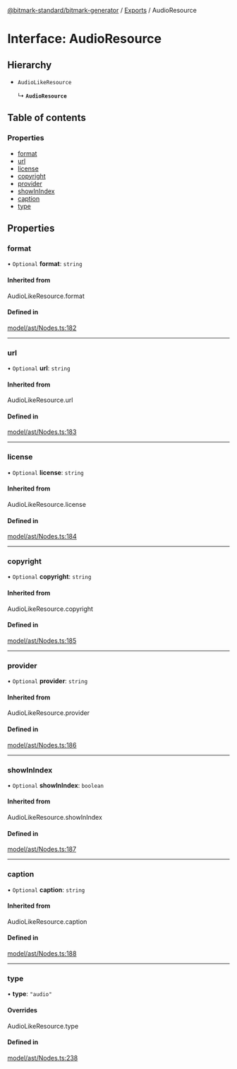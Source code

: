[@bitmark-standard/bitmark-generator](../API.md) / [Exports](../modules.md) / AudioResource

# Interface: AudioResource

## Hierarchy

- `AudioLikeResource`

  ↳ **`AudioResource`**

## Table of contents

### Properties

- [format](AudioResource.md#format)
- [url](AudioResource.md#url)
- [license](AudioResource.md#license)
- [copyright](AudioResource.md#copyright)
- [provider](AudioResource.md#provider)
- [showInIndex](AudioResource.md#showInIndex)
- [caption](AudioResource.md#caption)
- [type](AudioResource.md#type)

## Properties

### format

• `Optional` **format**: `string`

#### Inherited from

AudioLikeResource.format

#### Defined in

[model/ast/Nodes.ts:182](https://github.com/getMoreBrain/bitmark-generator/blob/416295c/src/model/ast/Nodes.ts#L182)

___

### url

• `Optional` **url**: `string`

#### Inherited from

AudioLikeResource.url

#### Defined in

[model/ast/Nodes.ts:183](https://github.com/getMoreBrain/bitmark-generator/blob/416295c/src/model/ast/Nodes.ts#L183)

___

### license

• `Optional` **license**: `string`

#### Inherited from

AudioLikeResource.license

#### Defined in

[model/ast/Nodes.ts:184](https://github.com/getMoreBrain/bitmark-generator/blob/416295c/src/model/ast/Nodes.ts#L184)

___

### copyright

• `Optional` **copyright**: `string`

#### Inherited from

AudioLikeResource.copyright

#### Defined in

[model/ast/Nodes.ts:185](https://github.com/getMoreBrain/bitmark-generator/blob/416295c/src/model/ast/Nodes.ts#L185)

___

### provider

• `Optional` **provider**: `string`

#### Inherited from

AudioLikeResource.provider

#### Defined in

[model/ast/Nodes.ts:186](https://github.com/getMoreBrain/bitmark-generator/blob/416295c/src/model/ast/Nodes.ts#L186)

___

### showInIndex

• `Optional` **showInIndex**: `boolean`

#### Inherited from

AudioLikeResource.showInIndex

#### Defined in

[model/ast/Nodes.ts:187](https://github.com/getMoreBrain/bitmark-generator/blob/416295c/src/model/ast/Nodes.ts#L187)

___

### caption

• `Optional` **caption**: `string`

#### Inherited from

AudioLikeResource.caption

#### Defined in

[model/ast/Nodes.ts:188](https://github.com/getMoreBrain/bitmark-generator/blob/416295c/src/model/ast/Nodes.ts#L188)

___

### type

• **type**: ``"audio"``

#### Overrides

AudioLikeResource.type

#### Defined in

[model/ast/Nodes.ts:238](https://github.com/getMoreBrain/bitmark-generator/blob/416295c/src/model/ast/Nodes.ts#L238)
